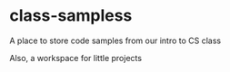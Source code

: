 # class-sampless
A place to store code samples from our intro to CS class

Also, a workspace for little projects

